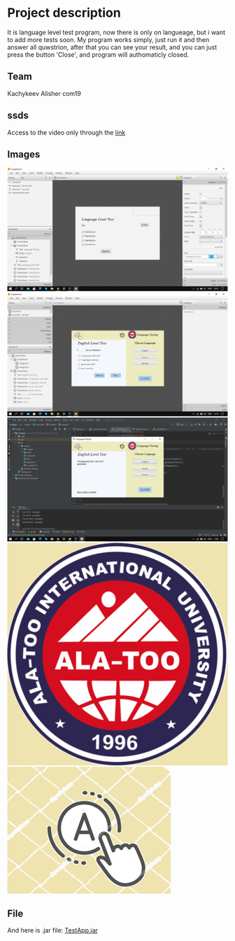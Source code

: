 # Project description
It is language level test program, now there is only on langueage, but i want to add more tests soon. 
My program works simply, just run it and then answer all quwstrion, after that you can see your result, and you can just press the button 'Close', and program will authomaticly closed.
## Team
Kachykeev Alisher com19
## ssds
Access to the video only through the [link](https://youtu.be/Ym_KuuS-qD8)
## Images
![it is how i started](src/sample/Images/starts.png)
![it is how i finished](src/sample/Images/ends.png)
![it is how its looks as application](src/sample/Images/final.png)
![logo alatoo](src/sample/Images/alatoo.png)
![logo](src/sample/Images/test.png)
## File
And here is .jar file: [TestApp.jar](https://github.com/AlisherKachykeev/TestApp/blob/main/TestApp.jar)



